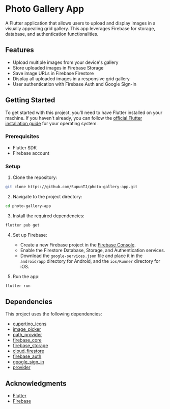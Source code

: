 # Photo Gallery App

A Flutter application that allows users to upload and display images in a visually appealing grid gallery. This app leverages Firebase for storage, database, and authentication functionalities.
<!--
## App Demo:

```bash
https://youtu.be/l8hGBumfRk0
```
-->

## Features

- Upload multiple images from your device's gallery
- Store uploaded images in Firebase Storage
- Save image URLs in Firebase Firestore
- Display all uploaded images in a responsive grid gallery
- User authentication with Firebase Auth and Google Sign-In

## Getting Started

To get started with this project, you'll need to have Flutter installed on your machine. If you haven't already, you can follow the [official Flutter installation guide](https://flutter.dev/docs/get-started/install) for your operating system.

### Prerequisites

- Flutter SDK
- Firebase account

### Setup

1. Clone the repository:

```bash
git clone https://github.com/SupunTJ/photo-gallery-app.git
```

2. Navigate to the project directory:

```bash
cd photo-gallery-app
```

3. Install the required dependencies:

```bash
flutter pub get
```

4. Set up Firebase:
   - Create a new Firebase project in the [Firebase Console](https://console.firebase.google.com/).
   - Enable the Firestore Database, Storage, and Authentication services.
   - Download the `google-services.json` file and place it in the `android/app` directory for Android, and the `ios/Runner` directory for iOS.

5. Run the app:

```bash
flutter run
```

## Dependencies

This project uses the following dependencies:

- [cupertino_icons](https://pub.dev/packages/cupertino_icons)
- [image_picker](https://pub.dev/packages/image_picker)
- [path_provider](https://pub.dev/packages/path_provider)
- [firebase_core](https://pub.dev/packages/firebase_core)
- [firebase_storage](https://pub.dev/packages/firebase_storage)
- [cloud_firestore](https://pub.dev/packages/cloud_firestore)
- [firebase_auth](https://pub.dev/packages/firebase_auth)
- [google_sign_in](https://pub.dev/packages/google_sign_in)
- [provider](https://pub.dev/packages/provider)

## Acknowledgments

- [Flutter](https://flutter.dev/)
- [Firebase](https://firebase.google.com/)
